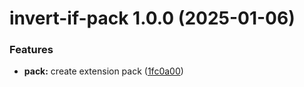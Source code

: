 # invert-if-pack 1.0.0 (2025-01-06)


### Features

* **pack:** create extension pack ([1fc0a00](https://github.com/1nVitr0/plugin-vscode-invert-if/commit/1fc0a00cac30efacd17f8ca08764c1c1087c2ce5))
